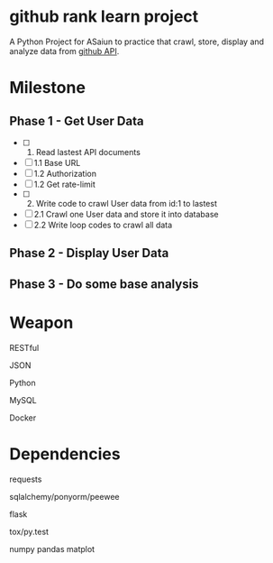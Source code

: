 # github rank learn project

  A Python Project for ASaiun to practice that crawl, store, display and analyze data from [github API](https://developer.github.com/).

# Milestone
## Phase 1 - Get User Data
- [ ] 1. Read lastest API documents 
- [ ] 1.1 Base URL
- [ ] 1.2 Authorization
- [ ] 1.2 Get rate-limit
- [ ] 2. Write code to crawl User data from id:1 to lastest
- [ ] 2.1 Crawl one User data and store it into database
- [ ] 2.2 Write loop codes to crawl all data

## Phase 2 - Display User Data

## Phase 3 - Do some base analysis

# Weapon
RESTful

JSON

Python

MySQL

Docker

# Dependencies
requests
 
sqlalchemy/ponyorm/peewee
 
flask
 
tox/py.test

numpy pandas matplot
